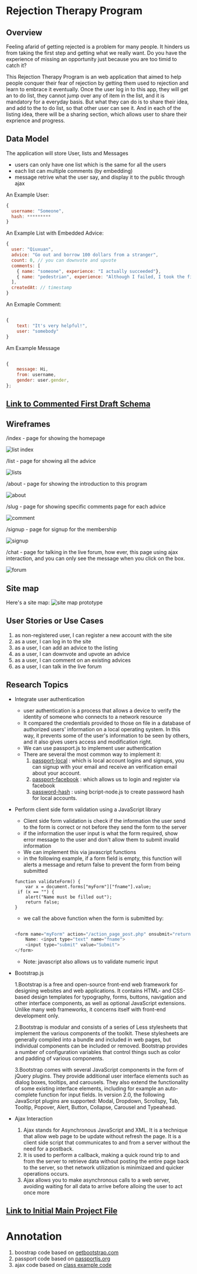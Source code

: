 # Rejection Therapy Program

## Overview

Feeling afarid of getting rejected is a problem for many people. It hinders us from taking the first step and getting what we really want. Do you have the experience of missing an opportunity just because you are too timid to catch it?

This Rejection Therapy Program is an web application that aimed to help people conquer their fear of rejection by getting them used to rejection and learn to embrace it eventually. Once the user log in to this app, they will get an to do list, they cannot jump over any of item in the list, and it is mandatory for a everyday basis. But what they can do is to share their idea, and add to the to do list, so that other user can see it. And in each of the listing idea, there will be a sharing section, which allows user to share their exprience and progress.




## Data Model

The application will store User, lists and Messages

* users can only have one list which is the same for all the users
* each list can multiple comments (by embedding)
* message retrive what the user say, and display it to the public through ajax


An Example User:

```javascript
{
  username: "Someone",
  hash: *********
}

```

An Example List with Embedded Advice:

```javascript
{
  user: "Qiuxuan",
  advice: "Go out and borrow 100 dollars from a stranger",
  count: 0, // you can downvote and upvote
  comments: [
    { name: "someone", experience: "I actually succeeded"},
    { name: "pedestrian", experience: "Although I failed, I took the first step at least"}
  ],
  createdAt: // timestamp
}
```
An Exmaple Comment:

``` javascript

{
	text: "It's very helpful!",
	user: "somebody"
}
```
Am Example Message

``` javascript

{
    message: Hi,
    from: username,
    gender: user.gender,
};

```


## [Link to Commented First Draft Schema](db.js) 



## Wireframes


/index - page for showing the homepage

![list index](documentation/index.png)

/list - page for showing all the advice

![lists](documentation/list.png)

/about - page for showing the introduction to this program

![about](documentation/about.png)

/slug - page for showing specific comments page for each advice

![comment](documentation/comment.png)

/signup - page for signup for the membership

![signup](documentation/signup.png)

/chat - page for talking in the live forum,
how ever, this page using ajax interaction, and you can only see the message when you click on the box.

![forum](documentation/forum.png)

## Site map


Here's a site map:
![site map prototype](documentation/sitemap.png)

## User Stories or Use Cases

1. as non-registered user, I can register a new account with the site
2. as a user, I can log in to the site
3. as a user, I can add an advice to the listing
4. as a user, I can downvote and upvote an advice
5. as a user, I can comment on an existing advices
5. as a user, I can talk in the live forum


## Research Topics



* Integrate user authentication
	* user authentication is a process  that allows a device to verify the identity of someone who connects to a network resource
	* It compared the credentials provided  to those on file in a database of authorized users' information on a local operating system. In this way, it prevents some of the user's information to be seen by others, and it also gives users access and modification right.
	* We can use passport.js to implement user authentication
	* There are several the most common way to implement it:
		1. [passport-local](https://github.com/jaredhanson/passport-local) : which is local account logins and signups, you can signup with your email and receive an verification email about your account. 
		2. [passport-facebook](https://github.com/jaredhanson/passport-facebook) : which allows us to login and register via facebook
		3. [password-hash](https://github.com/shaneGirish/bcrypt-nodejs) : using bcript-node.js to create password hash for local accounts.
		
* Perform client side form validation using a JavaScript library
    * Client side form validation is check if the information the user send to the form is correct or not before they send the form to the server
    * if the information the user input is what the form required, show error message to the user and don't allow them to submit invalid information
    * We can implement this via javascript functions
    * in the following example, if a form field is empty, this function will alerts a message and return false to prevent the form from being submitted
   	``` javascripy
   	function validateForm() {
    	var x = document.forms["myForm"]["fname"].value;
   	 if (x == "") {
        alert("Name must be filled out");
        return false;
    }

   	```
   	* we call the above function when the form is submitted by:
   	``` javascript

   	<form name="myForm" action="/action_page_post.php" onsubmit="return validateForm()" method="post">
		Name: <input type="text" name="fname">
		<input type="submit" value="Submit">
	</form>


   	```

   	* Note: javascript also allows us to validate numeric input


		
	
* Bootstrap.js

  1.Bootstrap is a free and open-source front-end web framework for designing websites and web applications. It contains HTML- and CSS-based design templates for typography, forms, buttons, navigation and other interface components, as well as optional JavaScript extensions. Unlike many web frameworks, it concerns itself with front-end development only.

	2.Bootstrap is modular and consists of a series of Less stylesheets that implement the various components of the toolkit. These stylesheets are generally compiled into a bundle and included in web pages, but individual components can be included or removed. Bootstrap provides a number of configuration variables that control things such as color and padding of various components.

	3.Bootstrap comes with several JavaScript components in the form of jQuery plugins. They provide additional user interface elements such as dialog boxes, tooltips, and carousels. They also extend the functionality of some existing interface elements, including for example an auto-complete function for input fields. In version 2.0, the following JavaScript plugins are supported: Modal, Dropdown, Scrollspy, Tab, Tooltip, Popover, Alert, Button, Collapse, Carousel and Typeahead.


* Ajax Interaction
  1. Ajax stands for Asynchronous JavaScript and XML. It is a technique that allow web page to be update without refresh the page. It is a client side script that communicates to and from a server without the need for a postback.
  2. It is used to perform a callback, making a quick round trip to and from the server to retrieve data without posting the entire page back to the server, so thet network utilization is minimizaed and quicker operations occurs. 
  3. Ajax allows you to make asynchronous calls to a web server, avoiding waiting for all data to arrive before alloing the user to act once more






## [Link to Initial Main Project File](app.js) 


# Annotation
 1. boostrap code based on [getbootstrap.com](https://v4-alpha.getbootstrap.com/components/carousel/)
 2. passport code based on [passportjs.org](http://passportjs.org/docs)
 3. ajax code based on [class example code](https://github.com/nyu-csci-ua-0480-008-spring-2017/examples/tree/master/class22/chat/public/javascripts)


